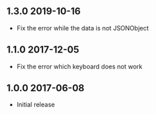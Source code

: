 ## 1.3.0 2019-10-16

* Fix the error while the data is not JSONObject

## 1.1.0 2017-12-05

* Fix the error which keyboard does not work

## 1.0.0 2017-06-08

* Initial release